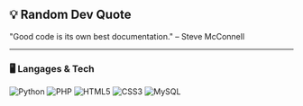 ## 💡 Random Dev Quote  

> <!--QUOTE_START-->
"Good code is its own best documentation." – Steve McConnell
<!--QUOTE_END--> 

---

### 🖥️ Langages & Tech
![Python](https://img.shields.io/badge/-Python-3776AB?logo=python&logoColor=white&style=for-the-badge) 
![PHP](https://img.shields.io/badge/-PHP-777BB4?logo=php&logoColor=white&style=for-the-badge) 
![HTML5](https://img.shields.io/badge/-HTML5-E34F26?logo=html5&logoColor=white&style=for-the-badge) 
![CSS3](https://img.shields.io/badge/-CSS3-1572B6?logo=css3&logoColor=white&style=for-the-badge) 
![MySQL](https://img.shields.io/badge/-MySQL-4479A1?logo=mysql&logoColor=white&style=for-the-badge)
 
